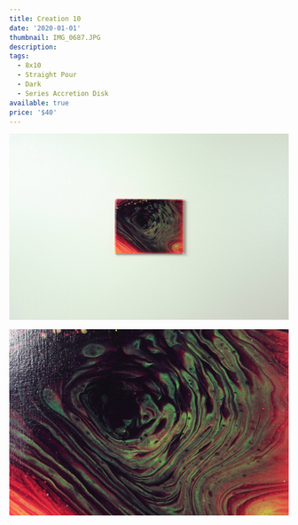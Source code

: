 ```yaml
---
title: Creation 10
date: '2020-01-01'
thumbnail: IMG_0687.JPG
description: 
tags:
  - 8x10
  - Straight Pour
  - Dark
  - Series Accretion Disk
available: true
price: '$40'
---
```


![](IMG_0683.JPG)

![](IMG_0688.JPG)

